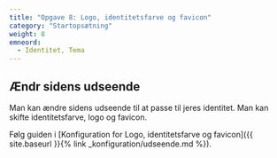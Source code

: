 ```yaml
---
title: "Opgave 8: Logo, identitetsfarve og favicon"
category: "Startopsætning"
weight: 8
emneord:
  - Identitet, Tema
---
```


## Ændr sidens udseende
Man kan ændre sidens udseende til at passe til jeres identitet. Man kan skifte identitetsfarve, logo og favicon.

Følg guiden i [Konfiguration for Logo, identitetsfarve og favicon]({{ site.baseurl }}{% link _konfiguration/udseende.md %}). 
